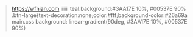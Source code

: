 
> https://wfnian.com
iiiiii
teal.background:#3AA17E 10%, #00537E 90%
.btn-large{text-decoration:none;color:#fff;background-color:#26a69a
main.css background: linear-gradient(90deg, #3AA17E 10%, #00537E 90%)
